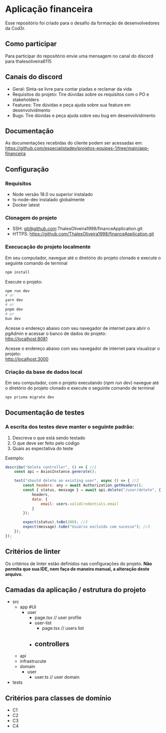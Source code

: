 
# Aplicação financeira
Esse repositório foi criado para o desafio da formação de desenvolvedores da Cod3r.

## Como participar
Para participar do repositório envie uma mensagem no canal do discord para thalesoliveira6115

## Canais do discord
- Geral: Sinta-se livre para contar piadas e reclamar da vida
- Requisitos do projeto: Tire dúvidas sobre os requisitos com o PO e stakeholders
- Features: Tire dúvidas e peça ajuda sobre sua feature em desenvolvidmento
- Bugs: Tire dúvidas e peça ajuda sobre seu bug em desenvolvidmento

## Documentação
As documentações recebidas do cliente podem ser acessadas em: https://github.com/especialistadev/projetos-equipes-1/tree/main/app-financeira

## Configuração
### Requisitos
 - Node versão 18.0 ou superior instalado
 - ts-node-dev instalado globalmente
 - Docker latest

### Clonagem do projeto
- SSH: git@github.com:ThalesOliveira1998/financeApplication.git
- HTTPS: https://github.com/ThalesOliveira1998/financeApplication.git

### Execucação do projeto localmente
Em seu computador, navegue até o diretório do projeto clonado e execute o seguinte comando de terminal
```bash
npm install
```
Execute o projeto:
```bash
npm run dev
# or
yarn dev
# or
pnpm dev
# or
bun dev
```
Acesse o endereço abaixo com seu navegador de internet para abrir o pgAdmin e acessar o banco de dados do projeto:<br>
[http://localhost:8081](http://localhost:8081)

Acesse o endereço abaixo com seu navegador de internet para visualizar o projeto:<br>
[http://localhost:3000](http://localhost:3000)

### Criação da base de dados local
Em seu computador, com o projeto executando (*npm run dev*) navegue até o diretório do projeto clonado e execute o seguinte comando de terminal
```bash
npx prisma migrate dev
```

## Documentação de testes

### A escrita dos testes deve manter o seguinte padrão:
1. Descreva o que está sendo testado
2. O que deve ser feito pelo código
3. Quais as expectativa do teste

Exemplo:
```javascript
describe("delete controller", () => { //1
    const api = AxiosInstance.generate();

    test("should delete an existing user", async () => { //2
        const headers: any = await Authorization.getHeaders();
        const { status, message } = await api.delete("/user/delete", {
            headers,
            data: {
                email: users.validCredentials.email
            }
        });

        expect(status).toBe(200); //3
        expect(message).toBe("Usuário excluído com sucesso"); //3
    });
});
```  

## Critérios de linter
Os critérios de linter estão definidos nas configurações do projeto. **Não permita que sua IDE, nem faça de maneira manual, a alteração deste arquivo.**

## Camadas da aplicação / estrutura do projeto
 - src
   - app #UI
     - user
        - page.tsx // user profile
        - user-list
           - page.tsx // users list
        - controllers
           -  
   - api
   - infrastrucute
   - domain
     - user
       - user.ts // user domain
 - tests
  
## Critérios para classes de domínio
- C1
- C2
- C3
- C4





